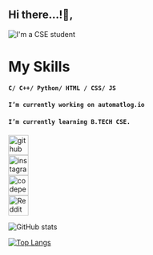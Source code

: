 ## Hi there...!👋, 

![I'm a CSE student](https://imgur.com/ALXPKsa.png)


# My Skills
**```C/ C++/ Python/ HTML / CSS/ JS ```**

#### ```I’m currently working on automatlog.io```
#### ```I’m currently learning B.TECH CSE.```


[<img src='https://cdn.jsdelivr.net/npm/simple-icons@3.0.1/icons/github.svg' alt='github' height='40'>](https://github.com/https://github.com/automatlog)
</br>
[<img src='https://cdn.jsdelivr.net/npm/simple-icons@3.0.1/icons/instagram.svg' alt='instagram' height='40'>](https://www.instagram.com/https://instagram.com/automatlog/)
</br>
[<img src='https://cdn.jsdelivr.net/npm/simple-icons@3.0.1/icons/codepen.svg' alt='codepen' height='40'>](https://codepen.io/https://codepen.io/automatlog)</br>
[<img src='https://cdn.jsdelivr.net/npm/simple-icons@3.0.1/icons/reddit.svg' alt='Reddit' height='40'>](https://www.reddit.com/user/https://www.reddit.com/user/Automatlog) 

![GitHub stats](https://github-readme-stats.vercel.app/api?username=automatlog&show_icons=true&layout=compact&amp;title_color=fff&amp;icon_color=79ff97&amp;text_color=9f9f9f&amp;bg_color=00041A)

[![Top Langs](https://github-readme-stats.vercel.app/api/top-langs/?username=automatlog&layout=compact&amp;title_color=fff&amp;icon_color=79ff97&amp;text_color=9f9f9f&amp;bg_color=00041A)](https://github.com/automatlog/github-readme-stats)
<!---
automatlog/automatlog is a ✨ special ✨ repository because its `README.md` (this file) appears on your GitHub profile.
You can click the Preview link to take a look at your changes.
--->
